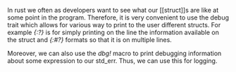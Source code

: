 In rust we often as developers want to see what our [[struct]]s are like at some point in the program.
Therefore, it is very convenient to use the debug trait which allows for various way to print to the user different structs.
For example *{:?}* is for simply printing on the line the information available on the struct and *{:#?}* formats so that it is on multiple lines.

Moreover, we can also use the *dbg!* macro to print debugging information about some expression to our std_err.
Thus, we can use this for logging.
